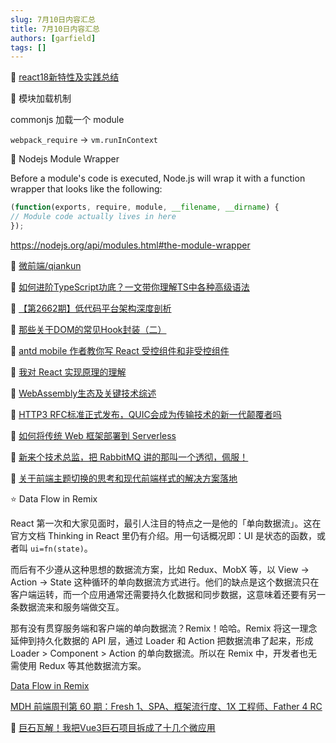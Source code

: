 ```yaml
---
slug: 7月10日内容汇总
title: 7月10日内容汇总
authors: [garfield]
tags: []
---
```


📒 [react18新特性及实践总结](https://juejin.cn/post/7117512204059934733)

📒 模块加载机制

commonjs 加载一个 module

`webpack_require` -> `vm.runInContext`

📒 Nodejs Module Wrapper

Before a module's code is executed, Node.js will wrap it with a function wrapper that looks like the following:

```js
(function(exports, require, module, __filename, __dirname) {
// Module code actually lives in here
});
```

https://nodejs.org/api/modules.html#the-module-wrapper

📒 [微前端/qiankun](https://github.com/umijs/qiankun)

📒 [如何进阶TypeScript功底？一文带你理解TS中各种高级语法](https://juejin.cn/post/7089809919251054628)

📒 [【第2662期】低代码平台架构深度剖析](https://mp.weixin.qq.com/s/B5Y_6fI94UItDkOj4gj9WA)

📒 [那些关于DOM的常见Hook封装（二）](https://mp.weixin.qq.com/s/fLHJ9AzcVbxXAZjQvIbvqQ)

📒 [antd mobile 作者教你写 React 受控组件和非受控组件](https://mp.weixin.qq.com/s/F4BotNoasCUnb-yWiB12sg)

📒 [我对 React 实现原理的理解](https://juejin.cn/post/7117051812540055588)

📒 [WebAssembly生态及关键技术综述](https://mp.weixin.qq.com/s/hHNnVlBCvnn19ciYRYNFAw)

📒 [HTTP3 RFC标准正式发布，QUIC会成为传输技术的新一代颠覆者吗](https://mp.weixin.qq.com/s/Eovk2GT_noEOsH5BUwdlkA)

📒 [如何将传统 Web 框架部署到 Serverless](https://mp.weixin.qq.com/s/XvX6b3i9D197s3voXRcemQ)

📒 [新来个技术总监，把 RabbitMQ 讲的那叫一个透彻，佩服！](https://mp.weixin.qq.com/s/pxHGM-hOJISEoBHGZch5Ag)

📒 [关于前端主题切换的思考和现代前端样式的解决方案落地](https://mp.weixin.qq.com/s/0xTZcE3MPezRl3LILR8a_w)

⭐️ Data Flow in Remix

React 第一次和大家见面时，最引人注目的特点之一是他的「单向数据流」。这在官方文档 Thinking in React 里仍有介绍。用一句话概况即：UI 是状态的函数，或者叫 `ui=fn(state)`。

而后有不少遵从这种思想的数据流方案，比如 Redux、MobX 等，以 View -> Action -> State 这种循环的单向数据流方式进行。他们的缺点是这个数据流只在客户端运转，而一个应用通常还需要持久化数据和同步数据，这意味着还要有另一条数据流来和服务端做交互。

那有没有贯穿服务端和客户端的单向数据流？Remix！哈哈。Remix 将这一理念延伸到持久化数据的 API 层，通过 Loader 和 Action 把数据流串了起来，形成 Loader > Component > Action 的单向数据流。所以在 Remix 中，开发者也无需使用 Redux 等其他数据流方案。

[Data Flow in Remix](https://remix.run/blog/remix-data-flow)

[MDH 前端周刊第 60 期：Fresh 1、SPA、框架流行度、1X 工程师、Father 4 RC](https://mp.weixin.qq.com/s/fGaE_pGiC2BKKVKO0Fdj_g)

📒 [巨石瓦解！我把Vue3巨石项目拆成了十几个微应用](https://mp.weixin.qq.com/s/sqxRB63edItCT3vEzyJojA)
